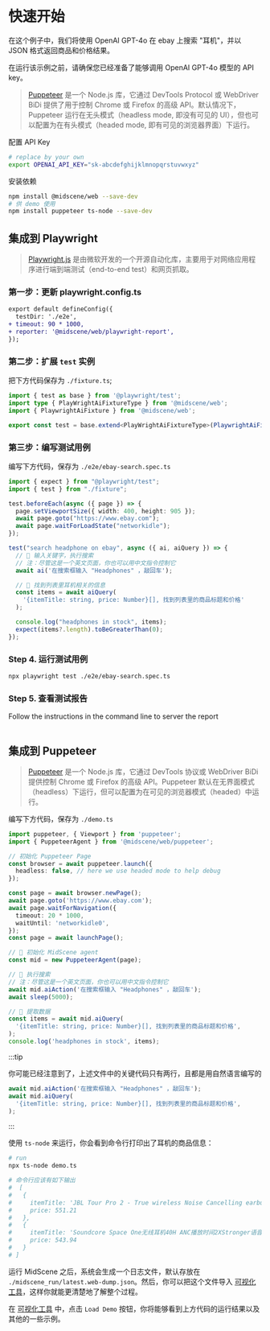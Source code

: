 # 快速开始

在这个例子中，我们将使用 OpenAI GPT-4o 在 ebay 上搜索 "耳机"，并以 JSON 格式返回商品和价格结果。

在运行该示例之前，请确保您已经准备了能够调用 OpenAI GPT-4o 模型的 API key。

> [Puppeteer](https://pptr.dev/) 是一个 Node.js 库，它通过 DevTools Protocol 或 WebDriver BiDi 提供了用于控制 Chrome 或 Firefox 的高级 API。默认情况下，Puppeteer 运行在无头模式（headless mode, 即没有可见的 UI），但也可以配置为在有头模式（headed mode, 即有可见的浏览器界面）下运行。

配置 API Key

```bash
# replace by your own
export OPENAI_API_KEY="sk-abcdefghijklmnopqrstuvwxyz"
```

安装依赖 

```bash
npm install @midscene/web --save-dev
# 供 demo 使用
npm install puppeteer ts-node --save-dev 
```

## 集成到 Playwright

> [Playwright.js](https://playwright.com/) 是由微软开发的一个开源自动化库，主要用于对网络应用程序进行端到端测试（end-to-end test）和网页抓取。

### 第一步：更新 playwright.config.ts

```diff
export default defineConfig({
  testDir: './e2e',
+ timeout: 90 * 1000,
+ reporter: '@midscene/web/playwright-report',
});
```

### 第二步：扩展 `test` 实例

把下方代码保存为 `./fixture.ts`;

```typescript
import { test as base } from '@playwright/test';
import type { PlayWrightAiFixtureType } from '@midscene/web';
import { PlaywrightAiFixture } from '@midscene/web';

export const test = base.extend<PlayWrightAiFixtureType>(PlaywrightAiFixture());
```

### 第三步：编写测试用例

编写下方代码，保存为 `./e2e/ebay-search.spec.ts`

```typescript
import { expect } from "@playwright/test";
import { test } from "./fixture";

test.beforeEach(async ({ page }) => {
  page.setViewportSize({ width: 400, height: 905 });
  await page.goto("https://www.ebay.com");
  await page.waitForLoadState("networkidle");
});

test("search headphone on ebay", async ({ ai, aiQuery }) => {
  // 👀 输入关键字，执行搜索
  // 注：尽管这是一个英文页面，你也可以用中文指令控制它
  await ai('在搜索框输入 "Headphones" ，敲回车');

  // 👀 找到列表里耳机相关的信息
  const items = await aiQuery(
    '{itemTitle: string, price: Number}[], 找到列表里的商品标题和价格'
  );

  console.log("headphones in stock", items);
  expect(items?.length).toBeGreaterThan(0);
});

```

### Step 4. 运行测试用例

```bash
npx playwright test ./e2e/ebay-search.spec.ts
```

### Step 5. 查看测试报告

Follow the instructions in the command line to server the report

```bash

```


## 集成到 Puppeteer

> [Puppeteer](https://pptr.dev/) 是一个 Node.js 库，它通过 DevTools 协议或 WebDriver BiDi 提供控制 Chrome 或 Firefox 的高级 API。Puppeteer 默认在无界面模式（headless）下运行，但可以配置为在可见的浏览器模式（headed）中运行。

编写下方代码，保存为 `./demo.ts`

```typescript
import puppeteer, { Viewport } from 'puppeteer';
import { PuppeteerAgent } from '@midscene/web/puppeteer';

// 初始化 Puppeteer Page
const browser = await puppeteer.launch({
  headless: false, // here we use headed mode to help debug
});

const page = await browser.newPage();
await page.goto('https://www.ebay.com');
await page.waitForNavigation({
  timeout: 20 * 1000,
  waitUntil: 'networkidle0',
});
const page = await launchPage();

// 👀 初始化 MidScene agent 
const mid = new PuppeteerAgent(page);

// 👀 执行搜索
// 注：尽管这是一个英文页面，你也可以用中文指令控制它
await mid.aiAction('在搜索框输入 "Headphones" ，敲回车');
await sleep(5000);

// 👀 提取数据
const items = await mid.aiQuery(
  '{itemTitle: string, price: Number}[], 找到列表里的商品标题和价格',
);
console.log('headphones in stock', items);
```

:::tip

你可能已经注意到了，上述文件中的关键代码只有两行，且都是用自然语言编写的

```typescript
await mid.aiAction('在搜索框输入 "Headphones" ，敲回车');
await mid.aiQuery(
  '{itemTitle: string, price: Number}[], 找到列表里的商品标题和价格',
);
```
:::

使用 `ts-node` 来运行，你会看到命令行打印出了耳机的商品信息：

```bash
# run
npx ts-node demo.ts

# 命令行应该有如下输出
#  [
#   {
#     itemTitle: 'JBL Tour Pro 2 - True wireless Noise Cancelling earbuds with Smart Charging Case',
#     price: 551.21
#   },
#   {
#     itemTitle: 'Soundcore Space One无线耳机40H ANC播放时间2XStronger语音还原',
#     price: 543.94
#   }
# ]
```

运行 MidScene 之后，系统会生成一个日志文件，默认存放在 `./midscene_run/latest.web-dump.json`。然后，你可以把这个文件导入 [可视化工具](/visualization/)，这样你就能更清楚地了解整个过程。

在 [可视化工具](/visualization/) 中，点击 `Load Demo` 按钮，你将能够看到上方代码的运行结果以及其他的一些示例。